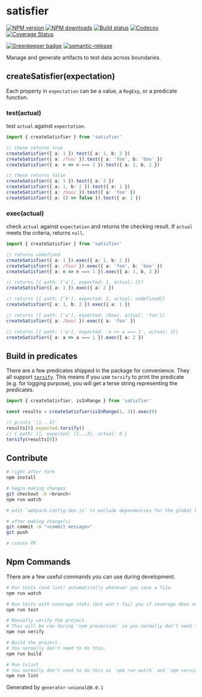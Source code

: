 # satisfier

[![NPM version][npm-image]][npm-url]
[![NPM downloads][downloads-image]][downloads-url]
[![Build status][travis-image]][travis-url]
[![Codecov][codecov-image]][codecov-url]
[![Coverage Status][coveralls-image]][coveralls-url]

[![Greenkeeper badge][green-keeper-image]][green-keeper-url]
[![semantic-release][semantic-release-image]][semantic-release-url]

Manage and generate artifacts to test data across boundaries.

## createSatisfier(expectation)

Each property in `expectation` can be a value, a `RegExp`, or a predicate function.

### test(actual)

test `actual` against `expectation`.

```ts
import { createSatisfier } from 'satisfier'

// these returns true
createSatisfier({ a: 1 }).test({ a: 1, b: 2 })
createSatisfier({ a: /foo/ }).test({ a: 'foo', b: 'boo' })
createSatisfier({ a: n => n === 1 }).test({ a: 1, b, 2 })

// these returns false
createSatisfier({ a: 1 }).test({ a: 2 })
createSatisfier({ a: 1, b: 2 }).test({ a: 1 })
createSatisfier({ a: /boo/ }).test({ a: 'foo' })
createSatisfier({ a: () => false }).test({ a: 1 })
```

### exec(actual)

check `actual` against `expectation` and returns the checking result.
If `actual` meets the criteria, returns `null`.

```ts
import { createSatisfier } from 'satisfier'

// returns undefined
createSatisfier({ a: 1 }).exec({ a: 1, b: 2 })
createSatisfier({ a: /foo/ }).exec({ a: 'foo', b: 'boo' })
createSatisfier({ a: n => n === 1 }).exec({ a: 1, b, 2 })

// returns [{ path: ['a'], expected: 1, actual: 2}]
createSatisfier({ a: 1 }).exec({ a: 2 })

// returns [{ path: ['b'], expected: 2, actual: undefined}]
createSatisfier({ a: 1, b: 2 }).exec({ a: 1 })

// returns [{ path: ['a'], expected: /boo/, actual: 'foo'}]
createSatisfier({ a: /boo/ }).exec({ a: 'foo' })

// returns [{ path: ['a'], expected: 'a => a === 1', actual: 2}]
createSatisfier({ a: a => a === 1 }).exec({ a: 2 })
```

## Build in predicates

There are a few predicates shipped in the package for convenience.
They all support [`tersify`](https://github.com/unional/tersify).
This means if you use `tersify` to print the predicate (e.g. for logging purpose), you will get a terse string representing the predicates.

```ts
import { createSatisfier, isInRange } from 'satisfier'

const results = createSatisfier(isInRange(1, 3)).exec(0)

// prints '[1...3]'
results[0].expected.tersify()
// { path: [], expected: [1...3], actual: 0 }
tersify(results[0])
```

## Contribute

```sh
# right after fork
npm install

# begin making changes
git checkout -b <branch>
npm run watch

# edit `webpack.config.dev.js` to exclude dependencies for the global build.

# after making change(s)
git commit -m "<commit message>"
git push

# create PR
```

## Npm Commands

There are a few useful commands you can use during development.

```sh
# Run tests (and lint) automatically whenever you save a file.
npm run watch

# Run tests with coverage stats (but won't fail you if coverage does not meet criteria)
npm run test

# Manually verify the project.
# This will be ran during 'npm preversion' so you normally don't need to run this yourself.
npm run verify

# Build the project.
# You normally don't need to do this.
npm run build

# Run tslint
# You normally don't need to do this as `npm run watch` and `npm version` will automatically run lint for you.
npm run lint
```

Generated by `generator-unional@0.0.1`

[npm-image]: https://img.shields.io/npm/v/satisfier.svg?style=flat
[npm-url]: https://npmjs.org/package/satisfier
[downloads-image]: https://img.shields.io/npm/dm/satisfier.svg?style=flat
[downloads-url]: https://npmjs.org/package/satisfier
[travis-image]: https://img.shields.io/travis/unional/satisfier/master.svg?style=flat
[travis-url]: https://travis-ci.org/unional/satisfier?branch=master
[codecov-image]: https://codecov.io/gh/unional/satisfier/branch/master/graph/badge.svg
[codecov-url]: https://codecov.io/gh/unional/satisfier
[coveralls-image]: https://coveralls.io/repos/github/unional/satisfier/badge.svg
[coveralls-url]: https://coveralls.io/github/unional/satisfier
[green-keeper-image]:
https://badges.greenkeeper.io/unional/satisfier.svg
[green-keeper-url]:https://greenkeeper.io/
[semantic-release-image]:https://img.shields.io/badge/%20%20%F0%9F%93%A6%F0%9F%9A%80-semantic--release-e10079.svg
[semantic-release-url]:https://github.com/semantic-release/semantic-release
